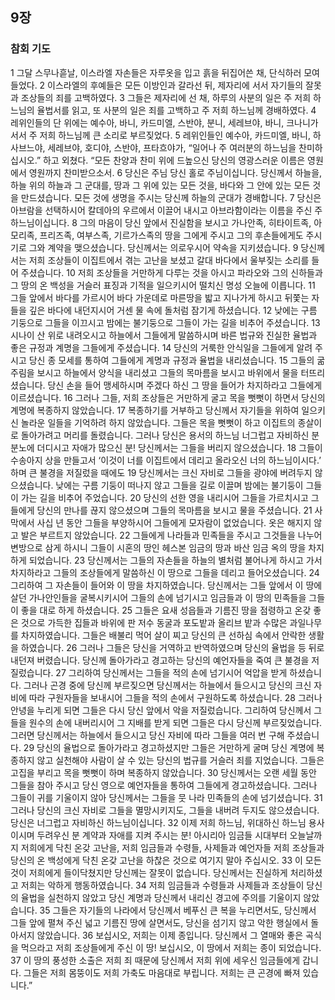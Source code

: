 ## 9장
### 참회 기도
1 그달 스무나흗날, 이스라엘 자손들은 자루옷을 입고 흙을 뒤집어쓴 채, 단식하러 모여들었다.
2 이스라엘의 후예들은 모든 이방인과 갈라선 뒤, 제자리에 서서 자기들의 잘못과 조상들의 죄를 고백하였다.
3 그들은 제자리에 선 채, 하루의 사분의 일은 주 저희 하느님의 율법서를 읽고, 또 사분의 일은 죄를 고백하고 주 저희 하느님께 경배하였다.
4 레위인들의 단 위에는 예수아, 바니, 카드미엘, 스반야, 분니, 세레브야, 바니, 크나니가 서서 주 저희 하느님께 큰 소리로 부르짖었다.
5 레위인들인 예수아, 카드미엘, 바니, 하사브느야, 세레브야, 호디야, 스반야, 프타흐야가, “일어나 주 여러분의 하느님을 찬미하십시오.” 하고 외쳤다. “모든 찬양과 찬미 위에 드높으신 당신의 영광스러운 이름은 영원에서 영원까지 찬미받으소서.
6 당신은 주님 당신 홀로 주님이십니다. 당신께서 하늘을, 하늘 위의 하늘과 그 군대를, 땅과 그 위에 있는 모든 것을, 바다와 그 안에 있는 모든 것을 만드셨습니다. 모든 것에 생명을 주시는 당신께 하늘의 군대가 경배합니다.
7 당신은 아브람을 선택하시어 칼데아의 우르에서 이끌어 내시고 아브라함이라는 이름을 주신 주 하느님이십니다.
8 그의 마음이 당신 앞에서 진실함을 보시고 가나안족, 히타이트족, 아모리족, 프리즈족, 여부스족, 기르가스족의 땅을 그에게 주시고 그의 후손들에게도 주시기로 그와 계약을 맺으셨습니다. 당신께서는 의로우시어 약속을 지키셨습니다.
9 당신께서는 저희 조상들이 이집트에서 겪는 고난을 보셨고 갈대 바다에서 울부짖는 소리를 들어 주셨습니다.
10 저희 조상들을 거만하게 다루는 것을 아시고 파라오와 그의 신하들과 그 땅의 온 백성을 거슬러 표징과 기적을 일으키시어 떨치신 명성 오늘에 이릅니다.
11 그들 앞에서 바다를 가르시어 바다 가운데로 마른땅을 밟고 지나가게 하시고 뒤쫓는 자들을 깊은 바다에 내던지시어 거센 물 속에 돌처럼 잠기게 하셨습니다.
12 낮에는 구름 기둥으로 그들을 이끄시고 밤에는 불기둥으로 그들이 가는 길을 비추어 주셨습니다.
13 시나이 산 위로 내려오시고 하늘에서 그들에게 말씀하시며 바른 법규와 진실한 율법과 좋은 규정과 계명을 그들에게 주셨습니다.
14 당신의 거룩한 안식일을 그들에게 알려 주시고 당신 종 모세를 통하여 그들에게 계명과 규정과 율법을 내리셨습니다.
15 그들의 굶주림을 보시고 하늘에서 양식을 내리셨고 그들의 목마름을 보시고 바위에서 물을 터뜨리셨습니다. 당신 손을 들어 맹세하시며 주겠다 하신 그 땅을 들어가 차지하라고 그들에게 이르셨습니다.
16 그러나 그들, 저희 조상들은 거만하게 굴고 목을 뻣뻣이 하면서 당신의 계명에 복종하지 않았습니다.
17 복종하기를 거부하고 당신께서 자기들을 위하여 일으키신 놀라운 일들을 기억하려 하지 않았습니다. 그들은 목을 뻣뻣이 하고 이집트의 종살이로 돌아가려고 머리를 돌렸습니다. 그러나 당신은 용서의 하느님 너그럽고 자비하신 분 분노에 더디시고 자애가 많으신 분! 당신께서는 그들을 버리지 않으셨습니다.
18 그들이 수송아지 상을 만들고서 ‘이것이 너를 이집트에서 데리고 올라오신 너의 하느님이시다.’ 하며 큰 불경을 저질렀을 때에도
19 당신께서는 크신 자비로 그들을 광야에 버려두지 않으셨습니다. 낮에는 구름 기둥이 떠나지 않고 그들을 길로 이끌며 밤에는 불기둥이 그들이 가는 길을 비추어 주었습니다.
20 당신의 선한 영을 내리시어 그들을 가르치시고 그들에게 당신의 만나를 끊지 않으셨으며 그들의 목마름을 보시고 물을 주셨습니다.
21 사막에서 사십 년 동안 그들을 부양하시어 그들에게 모자람이 없었습니다. 옷은 해지지 않고 발은 부르트지 않았습니다.
22 그들에게 나라들과 민족들을 주시고 그것들을 나누어 변방으로 삼게 하시니 그들이 시혼의 땅인 헤스본 임금의 땅과 바산 임금 옥의 땅을 차지하게 되었습니다.
23 당신께서는 그들의 자손들을 하늘의 별처럼 불어나게 하시고 가서 차지하라고 그들의 조상들에게 말씀하신 이 땅으로 그들을 데리고 들어오셨습니다.
24 그리하여 그 자손들이 들어와 이 땅을 차지하였습니다. 당신께서는 그들 앞에서 이 땅에 살던 가나안인들을 굴복시키시어 그들의 손에 넘기시고 임금들과 이 땅의 민족들을 그들이 좋을 대로 하게 하셨습니다.
25 그들은 요새 성읍들과 기름진 땅을 점령하고 온갖 좋은 것으로 가득한 집들과 바위에 판 저수 동굴과 포도밭과 올리브 밭과 수많은 과일나무를 차지하였습니다. 그들은 배불리 먹어 살이 찌고 당신의 큰 선하심 속에서 안락한 생활을 하였습니다.
26 그러나 그들은 당신을 거역하고 반역하였으며 당신의 율법을 등 뒤로 내던져 버렸습니다. 당신께 돌아가라고 경고하는 당신의 예언자들을 죽여 큰 불경을 저질렀습니다.
27 그리하여 당신께서는 그들을 적의 손에 넘기시어 억압을 받게 하셨습니다. 그러나 곤경 중에 당신께 부르짖으면 당신께서는 하늘에서 들으시고 당신의 크신 자비에 따라 구원자들을 보내시어 그들을 적의 손에서 구원하도록 하셨습니다.
28 그러나 안녕을 누리게 되면 그들은 다시 당신 앞에서 악을 저질렀습니다. 그리하여 당신께서 그들을 원수의 손에 내버리시어 그 지배를 받게 되면 그들은 다시 당신께 부르짖었습니다. 그러면 당신께서는 하늘에서 들으시고 당신 자비에 따라 그들을 여러 번 구해 주셨습니다.
29 당신의 율법으로 돌아가라고 경고하셨지만 그들은 거만하게 굴며 당신 계명에 복종하지 않고 실천해야 사람이 살 수 있는 당신의 법규를 거슬러 죄를 지었습니다. 그들은 고집을 부리고 목을 뻣뻣이 하며 복종하지 않았습니다.
30 당신께서는 오랜 세월 동안 그들을 참아 주시고 당신 영으로 예언자들을 통하여 그들에게 경고하셨습니다. 그러나 그들이 귀를 기울이지 않아 당신께서는 그들을 뭇 나라 민족들의 손에 넘기셨습니다.
31 그러나 당신의 크신 자비로 그들을 멸망시키지도, 그들을 내버려 두지도 않으셨습니다. 당신은 너그럽고 자비하신 하느님이십니다.
32 이제 저희 하느님, 위대하신 하느님 용사이시며 두려우신 분 계약과 자애를 지켜 주시는 분! 아시리아 임금들 시대부터 오늘날까지 저희에게 닥친 온갖 고난을, 저희 임금들과 수령들, 사제들과 예언자들 저희 조상들과 당신의 온 백성에게 닥친 온갖 고난을 하찮은 것으로 여기지 말아 주십시오.
33 이 모든 것이 저희에게 들이닥쳤지만 당신께는 잘못이 없습니다. 당신께서는 진실하게 처리하셨고 저희는 악하게 행동하였습니다.
34 저희 임금들과 수령들과 사제들과 조상들이 당신의 율법을 실천하지 않았고 당신 계명과 당신께서 내리신 경고에 주의를 기울이지 않았습니다.
35 그들은 자기들의 나라에서 당신께서 베푸신 큰 복을 누리면서도, 당신께서 그들 앞에 펼쳐 주신 넓고 기름진 땅에 살면서도, 당신을 섬기지 않고 악한 행실에서 돌아서지 않았습니다.
36 보십시오, 저희는 이제 종입니다. 당신께서 그 열매와 좋은 곡식을 먹으라고 저희 조상들에게 주신 이 땅! 보십시오, 이 땅에서 저희는 종이 되었습니다.
37 이 땅의 풍성한 소출은 저희 죄 때문에 당신께서 저희 위에 세우신 임금들에게 갑니다. 그들은 저희 몸뚱이도 저희 가축도 마음대로 부립니다. 저희는 큰 곤경에 빠져 있습니다.”
